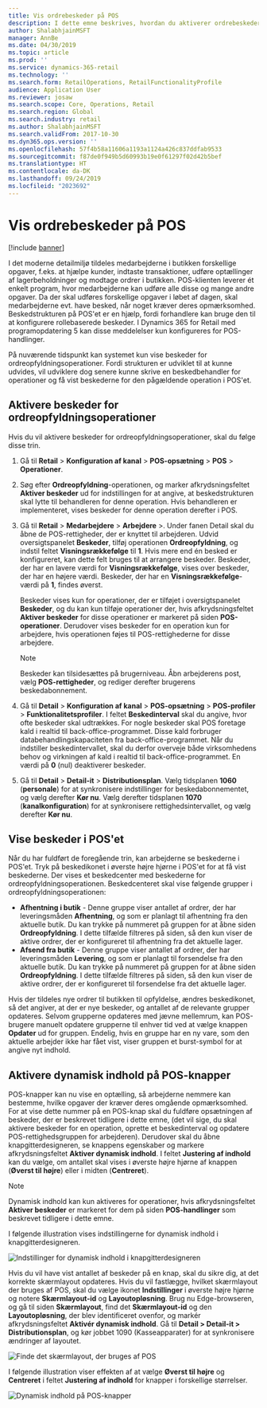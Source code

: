 ```yaml
---
title: Vis ordrebeskeder på POS
description: I dette emne beskrives, hvordan du aktiverer ordrebeskeder på salgsstedet (POS) og i beskedstrukturen.
author: ShalabhjainMSFT
manager: AnnBe
ms.date: 04/30/2019
ms.topic: article
ms.prod: ''
ms.service: dynamics-365-retail
ms.technology: ''
ms.search.form: RetailOperations, RetailFunctionalityProfile
audience: Application User
ms.reviewer: josaw
ms.search.scope: Core, Operations, Retail
ms.search.region: Global
ms.search.industry: retail
ms.author: ShalabhjainMSFT
ms.search.validFrom: 2017-10-30
ms.dyn365.ops.version: ''
ms.openlocfilehash: 57f4b58a11606a1193a1124a426c837ddfab9533
ms.sourcegitcommit: f87de0f949b5d60993b19e0f61297f02d42b5bef
ms.translationtype: HT
ms.contentlocale: da-DK
ms.lasthandoff: 09/24/2019
ms.locfileid: "2023692"
---
```

# <a name="show-order-notifications-in-the-point-of-sale-pos"></a>Vis ordrebeskeder på POS

[!include [banner](includes/banner.md)]

I det moderne detailmiljø tildeles medarbejderne i butikken forskellige opgaver, f.eks. at hjælpe kunder, indtaste transaktioner, udføre optællinger af lagerbeholdninger og modtage ordrer i butikken. POS-klienten leverer ét enkelt program, hvor medarbejderne kan udføre alle disse og mange andre opgaver. Da der skal udføres forskellige opgaver i løbet af dagen, skal medarbejderne evt. have besked, når noget kræver deres opmærksomhed. Beskedstrukturen på POS'et er en hjælp, fordi forhandlere kan bruge den til at konfigurere rollebaserede beskeder. I Dynamics 365 for Retail med programopdatering 5 kan disse meddelelser kun konfigureres for POS-handlinger.


På nuværende tidspunkt kan systemet kun vise beskeder for ordreopfyldningsoperationer. Fordi strukturen er udviklet til at kunne udvides, vil udviklere dog senere kunne skrive en beskedbehandler for operationer og få vist beskederne for den pågældende operation i POS'et.

## <a name="enable-notifications-for-order-fulfillment-operations"></a>Aktivere beskeder for ordreopfyldningsoperationer

Hvis du vil aktivere beskeder for ordreopfyldningsoperationer, skal du følge disse trin.

1. Gå til **Retail** &gt; **Konfiguration af kanal** &gt; **POS-opsætning** &gt; **POS** &gt; **Operationer**.
2. Søg efter **Ordreopfyldning**-operationen, og marker afkrydsningsfeltet **Aktiver beskeder** ud for indstillingen for at angive, at beskedstrukturen skal lytte til behandleren for denne operation. Hvis behandleren er implementeret, vises beskeder for denne operation derefter i POS.
3. Gå til **Retail** &gt; **Medarbejdere** &gt; **Arbejdere** &gt;. Under fanen Detail skal du åbne de POS-rettigheder, der er knyttet til arbejderen. Udvid oversigtspanelet **Beskeder**, tilføj operationen **Ordreopfyldning**, og indstil feltet **Visningsrækkefølge** til **1**. Hvis mere end én besked er konfigureret, kan dette felt bruges til at arrangere beskeder. Beskeder, der har en lavere værdi for **Visningsrækkefølge**, vises over beskeder, der har en højere værdi. Beskeder, der har en **Visningsrækkefølge**-værdi på **1**, findes øverst.

    Beskeder vises kun for operationer, der er tilføjet i oversigtspanelet **Beskeder**, og du kan kun tilføje operationer der, hvis afkrydsningsfeltet **Aktiver beskeder** for disse operationer er markeret på siden **POS-operationer**. Derudover vises beskeder for en operation kun for arbejdere, hvis operationen føjes til POS-rettighederne for disse arbejdere.

    > [!NOTE]
    > Beskeder kan tilsidesættes på brugerniveau. Åbn arbejderens post, vælg **POS-rettigheder**, og rediger derefter brugerens beskedabonnement.

4. Gå til **Detail** &gt; **Konfiguration af kanal** &gt; **POS-opsætning** &gt; **POS-profiler** &gt; **Funktionalitetsprofiler**. I feltet **Beskedinterval** skal du angive, hvor ofte beskeder skal udtrækkes. For nogle beskeder skal POS foretage kald i realtid til back-office-programmet. Disse kald forbruger databehandlingskapaciteten fra back-office-programmet. Når du indstiller beskedintervallet, skal du derfor overveje både virksomhedens behov og virkningen af kald i realtid til back-office-programmet. En værdi på **0** (nul) deaktiverer beskeder.
5. Gå til **Detail** &gt; **Detail-it** &gt; **Distributionsplan**. Vælg tidsplanen **1060** (**personale**) for at synkronisere indstillinger for beskedabonnementet, og vælg derefter **Kør nu**. Vælg derefter tidsplanen **1070** (**kanalkonfiguration**) for at synkronisere rettighedsintervallet, og vælg derefter **Kør nu**.

## <a name="view-notifications-in-the-pos"></a>Vise beskeder i POS'et

Når du har fuldført de foregående trin, kan arbejderne se beskederne i POS'et. Tryk på beskedikonet i øverste højre hjørne i POS'et for at få vist beskederne. Der vises et beskedcenter med beskederne for ordreopfyldningsoperationen. Beskedcenteret skal vise følgende grupper i ordreopfyldningsoperationen:

- **Afhentning i butik** - Denne gruppe viser antallet af ordrer, der har leveringsmåden **Afhentning**, og som er planlagt til afhentning fra den aktuelle butik. Du kan trykke på nummeret på gruppen for at åbne siden **Ordreopfyldning**. I dette tilfælde filtreres på siden, så den kun viser de aktive ordrer, der er konfigureret til afhentning fra det aktuelle lager.
- **Afsend fra butik** - Denne gruppe viser antallet af ordrer, der har leveringsmåden **Levering**, og som er planlagt til forsendelse fra den aktuelle butik. Du kan trykke på nummeret på gruppen for at åbne siden **Ordreopfyldning**. I dette tilfælde filtreres på siden, så den kun viser de aktive ordrer, der er konfigureret til forsendelse fra det aktuelle lager.

Hvis der tildeles nye ordrer til butikken til opfyldelse, ændres beskedikonet, så det angiver, at der er nye beskeder, og antallet af de relevante grupper opdateres. Selvom grupperne opdateres med jævne mellemrum, kan POS-brugere manuelt opdatere grupperne til enhver tid ved at vælge knappen **Opdater** ud for gruppen. Endelig, hvis en gruppe har en ny vare, som den aktuelle arbejder ikke har fået vist, viser gruppen et burst-symbol for at angive nyt indhold.

## <a name="enable-live-content-on-pos-buttons"></a>Aktivere dynamisk indhold på POS-knapper

POS-knapper kan nu vise en optælling, så arbejderne nemmere kan bestemme, hvilke opgaver der kræver deres omgående opmærksomhed. For at vise dette nummer på en POS-knap skal du fuldføre opsætningen af beskeder, der er beskrevet tidligere i dette emne, (det vil sige, du skal aktivere beskeder for en operation, oprette et beskedinterval og opdatere POS-rettighedsgruppen for arbejderen). Derudover skal du åbne knapgitterdesigneren, se knappens egenskaber og markere afkrydsningsfeltet **Aktiver dynamisk indhold**. I feltet **Justering af indhold** kan du vælge, om antallet skal vises i øverste højre hjørne af knappen (**Øverst til højre**) eller i midten (**Centreret**).

> [!NOTE]
> Dynamisk indhold kan kun aktiveres for operationer, hvis afkrydsningsfeltet **Aktiver beskeder** er markeret for dem på siden **POS-handlinger** som beskrevet tidligere i dette emne.

I følgende illustration vises indstillingerne for dynamisk indhold i knapgitterdesigneren.

![Indstillinger for dynamisk indhold i knapgitterdesigneren](./media/ButtonGridDesigner.png "Indstillinger for dynamisk indhold i knapgitterdesigneren")

Hvis du vil have vist antallet af beskeder på en knap, skal du sikre dig, at det korrekte skærmlayout opdateres. Hvis du vil fastlægge, hvilket skærmlayout der bruges af POS, skal du vælge ikonet **Indstillinger** i øverste højre hjørne og notere **Skærmlayout-id** og **Layoutopløsning**. Brug nu Edge-browseren, og gå til siden **Skærmlayout**, find det **Skærmlayout-id** og den **Layoutopløsning**, der blev identificeret ovenfor, og markér afkrydsningsfeltet **Aktivér dynamisk indhold**. Gå til **Detail \> Detail-it \> Distributionsplan**, og kør jobbet 1090 (Kasseapparater) for at synkronisere ændringer af layoutet.


![Finde det skærmlayout, der bruges af POS](./media/Choose_screen_layout.png "Finde skærmlayoutet")

I følgende illustration viser effekten af at vælge **Øverst til højre** og **Centreret** i feltet **Justering af indhold** for knapper i forskellige størrelser.

![Dynamisk indhold på POS-knapper](./media/ButtonsWithLiveContent.png "Dynamisk indhold på POS-knapper")
